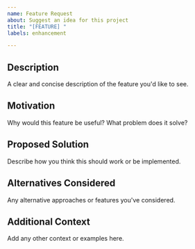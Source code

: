 ```yaml
---
name: Feature Request
about: Suggest an idea for this project
title: "[FEATURE] "
labels: enhancement

---
```


## Description
A clear and concise description of the feature you'd like to see.

## Motivation
Why would this feature be useful? What problem does it solve?

## Proposed Solution
Describe how you think this should work or be implemented.

## Alternatives Considered
Any alternative approaches or features you've considered.

## Additional Context
Add any other context or examples here.
